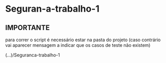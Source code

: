 # Seguran-a-trabalho-1

## IMPORTANTE 
para correr o script é necessário estar na pasta do projeto (caso contrário vai aparecer mensagem a indicar que os casos de teste não existem)

(...)/Seguranca-trabalho-1
